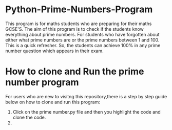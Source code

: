 # Python-Prime-Numbers-Program
This program is for maths students who are preparing for their maths GCSE'S.
The aim of this program is to check if the students know everything about prime numbers.
For students who have forgotten about either what  prime numbers are or the prime numbers between 1 and 100. This is a quick refresher.
So, the students can achieve 100% in any prime number question which appears in their exam.
 
 # How to clone and Run the prime number program 
For users who are new to visitng this repository,there is a step by step guide below on how to clone and run this program:
1) Click on the prime number.py file and then you highlight the code and clone the code.
2)
